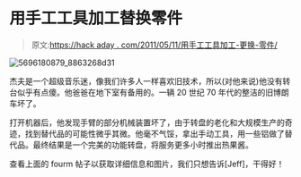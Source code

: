 # 用手工工具加工替换零件

> 原文:[https://hack aday . com/2011/05/11/用手工工具加工-更换-零件/](https://hackaday.com/2011/05/11/machining-replacement-parts-with-hand-tools/)

![](../Images/80668154e7e7344d51118d41bf81cc14.png "5696180879_8863268d31")

杰夫是一个超级音乐迷，像我们许多人一样喜欢旧技术，所以(对他来说)他没有转台似乎有点傻。他爸爸在地下室有备用的。一辆 20 世纪 70 年代的整洁的旧博朗车坏了。

打开机器后，他发现手臂的部分机械装置坏了，由于转盘的老化和大规模生产的奇迹，找到替代品的可能性微乎其微。他毫不气馁，拿出手动工具，用一些铝做了替代品。最终结果是一个完美的功能转盘，将服务更多小时推出热果酱。

查看上面的 fourm 帖子以获取详细信息和图片，我们只想告诉[Jeff]，干得好！
